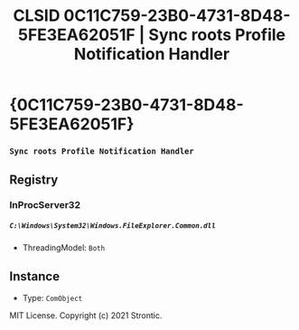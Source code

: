 ﻿---
title: "CLSID 0C11C759-23B0-4731-8D48-5FE3EA62051F | Sync roots Profile Notification Handler"
excerpt: What is COM-Object CLSID 0C11C759-23B0-4731-8D48-5FE3EA62051F?
---

# {0C11C759-23B0-4731-8D48-5FE3EA62051F}

### `Sync roots Profile Notification Handler`

## Registry


### InProcServer32

##### `C:\Windows\System32\Windows.FileExplorer.Common.dll`
* ThreadingModel: `Both`

## Instance

* Type: `ComObject`

MIT License. Copyright (c) 2021 Strontic.


